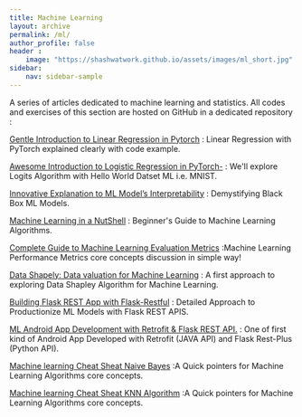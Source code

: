 ```yaml
---
title: Machine Learning
layout: archive
permalink: /ml/
author_profile: false
header :
    image: "https://shashwatwork.github.io/assets/images/ml_short.jpg"
sidebar:
    nav: sidebar-sample
---
```


A series of articles dedicated to machine learning and statistics. All codes and exercises of this section are hosted on GitHub in a dedicated repository :

<div class="github-card" data-github="shashwatwork" data-width="100%" data-height="" data-theme="default"></div>
<script src="//cdn.jsdelivr.net/github-cards/latest/widget.js"></script>

[Gentle Introduction to Linear Regression in Pytorch](https://medium.com/@datasciencehub/gentle-introduction-to-linear-regression-in-pytorch-cd6434c98d4d) : Linear Regression with PyTorch explained clearly with code example.

[Awesome Introduction to Logistic Regression in PyTorch-](https://blog.goodaudience.com/awesome-introduction-to-logistic-regression-in-pytorch-d13883ceaa90) : We'll explore Logits Algorithm with Hello World Datset ML i.e. MNIST.

[Innovative Explanation to ML Model’s Interpretability](https://blog.goodaudience.com/innovative-explanation-to-ml-models-interpretability-a9c20dd97c54) : Demystifying Black Box ML Models.

[Machine Learning in a NutShell](https://medium.com/datadriveninvestor/machine-learning-in-a-nutshell-e4ff2a50dbaf) : Beginner's Guide to Machine Learning Algorithms.

[Complete Guide to Machine Learning Evaluation Metrics](https://medium.com/analytics-vidhya/complete-guide-to-machine-learning-evaluation-metrics-615c2864d916) :Machine Learning Performance Metrics core concepts discussion in simple way!

[Data Shapely: Data valuation for Machine Learning](https://medium.com/analytics-vidhya/data-shapely-data-valuation-for-machine-learning-e4bd65508d2e) : A first approach to exploring Data Shapley Algorithm for Machine Learning.

[Building Flask REST App with Flask-Restful](https://medium.com/analytics-vidhya/building-flask-rest-app-with-flask-restful-d22ba4c0e39f) : Detailed Approach to Productionize ML Models with Flask REST APIS.

[ML Android App Development with Retrofit & Flask REST API.](https://medium.com/@datasciencehub/android-app-development-with-retrofit-flask-rest-2e3fe50b00f9) : One of first kind of Android App Developed with Retrofit (JAVA API) and Flask Rest-Plus (Python API).

[Machine learning Cheat Sheat Naive Bayes](https://medium.com/analytics-vidhya/machine-learning-cheat-sheet-naive-bayes-56a8ea5bb610) :A Quick pointers for Machine Learning Algorithms core concepts.

[Machine learning Cheat Sheat KNN Algorithm](https://datasciencehub.medium.com/machine-learning-cheat-sheet-k-nearest-neighbors-algorithm-93462a66831) :A Quick pointers for Machine Learning Algorithms core concepts.


